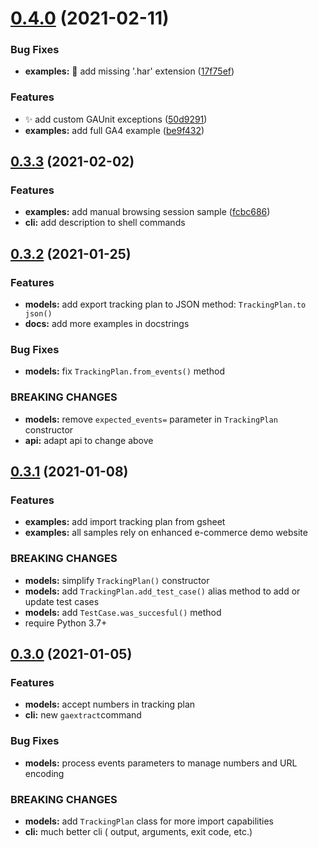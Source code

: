 # [0.4.0](https://github.com/engie-b2c-perf/ga-unit/compare/v0.3.3...v0.4.0) (2021-02-11)


### Bug Fixes

* **examples:** 🐛 add missing '.har' extension ([17f75ef](https://github.com/engie-b2c-perf/ga-unit/commit/17f75ef401f73545839357ff7244eda094cd73d4))


### Features

* ✨ add custom GAUnit exceptions ([50d9291](https://github.com/engie-b2c-perf/ga-unit/commit/50d9291b2c1ad596725c754696eb32ed73fcc341))
* **examples:** add full GA4 example ([be9f432](https://github.com/engie-b2c-perf/ga-unit/commit/be9f4320cb801ec56e3cf04c16b809205a2360af))



## [0.3.3](https://github.com/engie-b2c-perf/ga-unit/compare/v0.3.2...v0.3.3) (2021-02-02)


### Features

* **examples:** add manual browsing session sample ([fcbc686](https://github.com/engie-b2c-perf/ga-unit/commit/fcbc6862ccf53b089884afd6dc8be467e5b98ae0))
* **cli:** add description to shell commands



## [0.3.2](https://github.com/engie-b2c-perf/ga-unit/compare/v0.3.1...v0.3.2) (2021-01-25)


### Features

* **models:** add export tracking plan to JSON method: `TrackingPlan.to json()`
* **docs:** add more examples in docstrings

### Bug Fixes

* **models:** fix `TrackingPlan.from_events()` method

### BREAKING CHANGES

* **models:** remove `expected_events=` parameter in `TrackingPlan` constructor
* **api:** adapt api to change above



## [0.3.1](https://github.com/engie-b2c-perf/ga-unit/compare/v0.3.0...v0.3.1) (2021-01-08)

### Features

* **examples:** add import tracking plan from gsheet
* **examples:** all samples rely on enhanced e-commerce demo website

### BREAKING CHANGES

* **models:** simplify `TrackingPlan()` constructor
* **models:** add `TrackingPlan.add_test_case()` alias method to add or update test cases
* **models:** add `TestCase.was_succesful()` method
* require Python 3.7+



## [0.3.0](https://github.com/engie-b2c-perf/ga-unit/compare/v0.2.1...v0.3.0) (2021-01-05)

### Features

* **models:** accept numbers in tracking plan
* **cli:** new `gaextract`command

### Bug Fixes

* **models:** process events parameters to manage numbers and URL encoding

### BREAKING CHANGES

* **models:** add `TrackingPlan` class for more import capabilities
* **cli:** much better cli ( output, arguments, exit code, etc.)